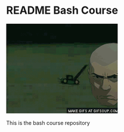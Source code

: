 # README Bash Course

![](https://github.com/JulesvdMolen/bash_course/blob/master/ebc.gif)

This is the bash course repository
